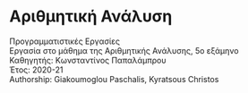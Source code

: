 # Αριθμητική Ανάλυση
Προγραμματιστικές Εργασίες  
Εργασία στο μάθημα της Αριθμητικής Ανάλυσης, 5ο εξάμηνο  
Καθηγητής: Κωνσταντίνος Παπαλάμπρου  
Έτος: 2020-21  
Authorship: Giakoumoglou Paschalis, Kyratsous Christos  
